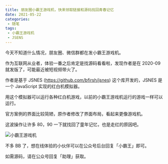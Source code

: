 ```yaml
---
title: 朋友圈小霸王游戏机，快来领取链接和源码找回青春记忆
date: 2021-05-22
categories:
 - 随笔
tags:
 - 小霸王游戏机
 - JSENS
---
```


今天不知道什么情况，朋友圈、微信群都在发小霸王游戏机。

作为互联网从业者，体验一番之后肯定是找源码看看啦，发现作者是在 2020-09 就发版了，可能最近被短视频带火了。

<!-- more -->

作者是基于 JSNES (https://github.com/bfirsh/jsnes) 这个库开发的，JSNES 是一个 JavaScript 实现的红白机模拟器。

用这个模拟器可以运行各种红白机游戏，以前的小霸王游戏机运行的游戏一样可以运行。

官方案例的界面比较简陋，原作者修改了界面布局，看起来更像游戏机。

这波操作让许多 80，90 一下就找回了童年记忆，也是走红的原因吧。

![小霸王游戏机](https://feiben-1253434158.cos.ap-guangzhou.myqcloud.com/PicGo/fc.png)



不多 BB 了，想在线体验的小伙伴可以在公众号后台回复「小霸王」即可。

如需源码，请在公众号回复「助理」获取。
